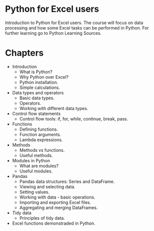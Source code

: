 # Python for Excel users

Introduction to Python for Excel users. The course will focus on data processing and how some Excel tasks can be performed in Python.
For further learning go to Python Learning Sources.

# Chapters

- Introduction
  - What is Python?
  - Why Python over Excel?
  - Python installation.
  - Simple calculations.
- Data types and operators
  - Basic data types.
  - Operators.
  - Working with different data types.
- Control flow statements
  - Control flow tools: if, for, while, continue, break, pass.
- Functions
  - Defining functions.
  - Function arguments.
  - Lambda expressions.
- Methods
  - Methods vs functions.
  - Useful methods.
- Modules in Python
  - What are modules?
  - Useful modules.
- Pandas
  - Pandas data structures: Series and DataFrame.
  - Viewing and selecting data.
  - Setting values.
  - Working with data - basic operations.
  - Importing and exporting Excel files.
  - Aggregating and merging DataFrames.
- Tidy data
  - Principles of tidy data.
- Excel functions demonstraded in Python.
